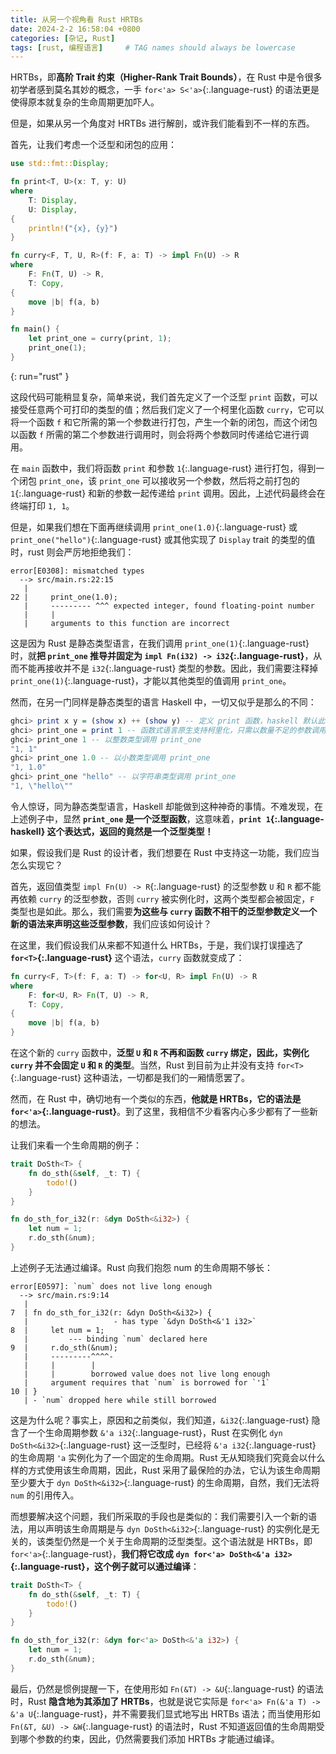 ```yaml
---
title: 从另一个视角看 Rust HRTBs
date: 2024-2-2 16:58:04 +0800
categories: [杂记, Rust]
tags: [rust, 编程语言]     # TAG names should always be lowercase
---
```


HRTBs，即**高阶 Trait 约束（Higher-Rank Trait Bounds）**，在 Rust 中是令很多初学者感到莫名其妙的概念，一手 `for<'a> S<'a>`{:.language-rust} 的语法更是使得原本就复杂的生命周期更加吓人。

但是，如果从另一个角度对 HRTBs 进行解剖，或许我们能看到不一样的东西。

首先，让我们考虑一个泛型和闭包的应用：

```rust
use std::fmt::Display;

fn print<T, U>(x: T, y: U)
where
    T: Display,
    U: Display,
{
    println!("{x}, {y}")
}

fn curry<F, T, U, R>(f: F, a: T) -> impl Fn(U) -> R
where
    F: Fn(T, U) -> R,
    T: Copy,
{
    move |b| f(a, b)
}

fn main() {
    let print_one = curry(print, 1);
    print_one(1);
}
```
{: run="rust" }

这段代码可能稍显复杂，简单来说，我们首先定义了一个泛型 `print` 函数，可以接受任意两个可打印的类型的值；然后我们定义了一个柯里化函数 `curry`，它可以将一个函数 `f` 和它所需的第一个参数进行打包，产生一个新的闭包，而这个闭包以函数 `f` 所需的第二个参数进行调用时，则会将两个参数同时传递给它进行调用。

在 `main` 函数中，我们将函数 `print` 和参数 `1`{:.language-rust} 进行打包，得到一个闭包 `print_one`，该 `print_one` 可以接收另一个参数，然后将之前打包的 `1`{:.language-rust} 和新的参数一起传递给 `print` 调用。因此，上述代码最终会在终端打印 `1, 1`。

但是，如果我们想在下面再继续调用 `print_one(1.0)`{:.language-rust} 或 `print_one("hello")`{:.language-rust} 或其他实现了 `Display` trait 的类型的值时，rust 则会严厉地拒绝我们：

```text
error[E0308]: mismatched types
  --> src/main.rs:22:15
   |
22 |     print_one(1.0);
   |     --------- ^^^ expected integer, found floating-point number
   |     |
   |     arguments to this function are incorrect
```

这是因为 Rust 是静态类型语言，在我们调用 `print_one(1)`{:.language-rust} 时，就**把 `print_one` 推导并固定为 `impl Fn(i32) -> i32`{:.language-rust}**，从而不能再接收并不是 `i32`{:.language-rust} 类型的参数。因此，我们需要注释掉 `print_one(1)`{:.language-rust}，才能以其他类型的值调用 `print_one`。

然而，在另一门同样是静态类型的语言 Haskell 中，一切又似乎是那么的不同：

```haskell
ghci> print x y = (show x) ++ (show y) -- 定义 print 函数，haskell 默认此函数是泛型
ghci> print_one = print 1 -- 函数式语言原生支持柯里化，只需以数量不足的参数调用函数即可
ghci> print_one 1 -- 以整数类型调用 print_one
"1, 1"
ghci> print_one 1.0 -- 以小数类型调用 print_one
"1, 1.0"
ghci> print_one "hello" -- 以字符串类型调用 print_one
"1, \"hello\""
```

令人惊讶，同为静态类型语言，Haskell 却能做到这种神奇的事情。不难发现，在上述例子中，显然 **`print_one` 是一个泛型函数**，这意味着，**`print 1`{:.language-haskell} 这个表达式，返回的竟然是一个泛型类型！**

如果，假设我们是 Rust 的设计者，我们想要在 Rust 中支持这一功能，我们应当怎么实现它？

首先，返回值类型 `impl Fn(U) -> R`{:.language-rust} 的泛型参数 `U` 和 `R` 都不能再依赖 `curry` 的泛型参数，否则 `curry` 被实例化时，这两个类型都会被固定，`F` 类型也是如此。那么，我们需要**为这些与 `curry` 函数不相干的泛型参数定义一个新的语法来声明这些泛型参数**，我们应该如何设计？

在这里，我们假设我们从来都不知道什么 HRTBs，于是，我们误打误撞选了 **`for<T>`{:.language-rust}** 这个语法，`curry` 函数就变成了：

```rust
fn curry<F, T>(f: F, a: T) -> for<U, R> impl Fn(U) -> R
where
    F: for<U, R> Fn(T, U) -> R,
    T: Copy,
{
    move |b| f(a, b)
}
```

在这个新的 `curry` 函数中，**泛型 `U` 和 `R` 不再和函数 `curry` 绑定，因此，实例化 `curry` 并不会固定 `U` 和 `R` 的类型**。当然，Rust 到目前为止并没有支持 `for<T>`{:.language-rust} 这种语法，一切都是我们的一厢情愿罢了。

然而，在 Rust 中，确切地有一个类似的东西，**他就是 HRTBs，它的语法是 `for<'a>`{:.language-rust}**。到了这里，我相信不少看客内心多少都有了一些新的想法。

让我们来看一个生命周期的例子：

```rust
trait DoSth<T> {
    fn do_sth(&self, _t: T) {
        todo!()
    }
}

fn do_sth_for_i32(r: &dyn DoSth<&i32>) {
    let num = 1;
    r.do_sth(&num);
}
```

上述例子无法通过编译。Rust 向我们抱怨 num 的生命周期不够长：

```text
error[E0597]: `num` does not live long enough
  --> src/main.rs:9:14
   |
7  | fn do_sth_for_i32(r: &dyn DoSth<&i32>) {
   |                   - has type `&dyn DoSth<&'1 i32>`
8  |     let num = 1;
   |         --- binding `num` declared here
9  |     r.do_sth(&num);
   |     ---------^^^^-
   |     |        |
   |     |        borrowed value does not live long enough
   |     argument requires that `num` is borrowed for `'1`
10 | }
   | - `num` dropped here while still borrowed
```

这是为什么呢？事实上，原因和之前类似，我们知道，`&i32`{:.language-rust} 隐含了一个生命周期参数 `&'a i32`{:.language-rust}，Rust 在实例化 `dyn DoSth<&i32>`{:.language-rust} 这一泛型时，已经将 `&'a i32`{:.language-rust} 的生命周期 `'a` 实例化为了一个固定的生命周期。Rust 无从知晓我们究竟会以什么样的方式使用该生命周期，因此，Rust 采用了最保险的办法，它认为该生命周期至少要大于 `dyn DoSth<&i32>`{:.language-rust} 的生命周期，自然，我们无法将 `num` 的引用传入。

而想要解决这个问题，我们所采取的手段也是类似的：我们需要引入一个新的语法，用以声明该生命周期是与 `dyn DoSth<&i32>`{:.language-rust} 的实例化是无关的，该类型仍然是一个关于生命周期的泛型类型。这个语法就是 HRTBs，即 `for<'a>`{:.language-rust}，**我们将它改成 `dyn for<'a> DoSth<&'a i32>`{:.language-rust}，这个例子就可以通过编译**：

```rust
trait DoSth<T> {
    fn do_sth(&self, _t: T) {
        todo!()
    }
}

fn do_sth_for_i32(r: &dyn for<'a> DoSth<&'a i32>) {
    let num = 1;
    r.do_sth(&num);
}
```

最后，仍然是惯例提醒一下，在使用形如 `Fn(&T) -> &U`{:.language-rust} 的语法时，Rust **隐含地为其添加了 HRTBs**，也就是说它实际是 `for<'a> Fn(&'a T) -> &'a U`{:.language-rust}，并不需要我们显式地写出 HRTBs 语法；而当使用形如 `Fn(&T, &U) -> &W`{:.language-rust} 的语法时，Rust 不知道返回值的生命周期受到哪个参数的约束，因此，仍然需要我们添加 HRTBs 才能通过编译。
